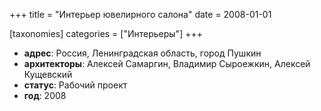 +++
title = "Интерьер ювелирного салона"
date = 2008-01-01

[taxonomies]
categories = ["Интерьеры"]
+++

- **адрес**: Россия, Ленинградская область, город Пушкин
- **архитекторы**: Алексей Самаргин, Владимир Сыроежкин, Алексей Кущевский
- **статус**: Рабочий проект
- **год**: 2008
